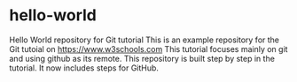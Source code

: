 # hello-world
Hello World repository for Git tutorial
This is an example repository for the Git tutoial on https://www.w3schools.com
This tutorial focuses mainly on git and using github as its remote.
This repository is built step by step in the tutorial.
It now includes steps for GitHub.
